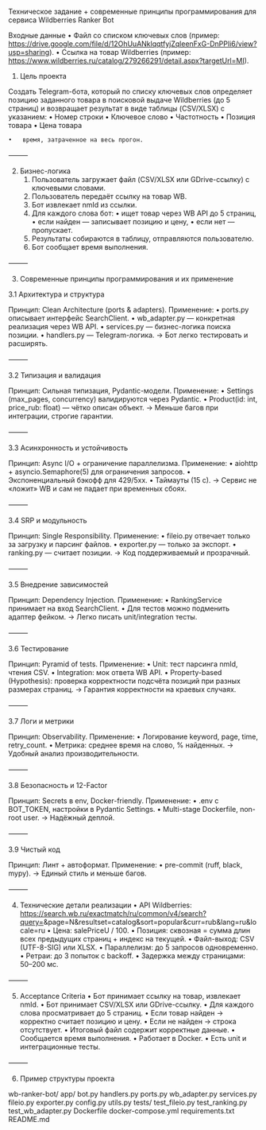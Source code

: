 Техническое задание + современные принципы программирования для сервиса Wildberries Ranker Bot

Входные данные
	•	Файл со списком ключевых слов (пример: https://drive.google.com/file/d/12OhUuANklqqtfyjZqleenFxG-DnPPIi6/view?usp=sharing).
	•	Ссылка на товар Wildberries (пример: https://www.wildberries.ru/catalog/279266291/detail.aspx?targetUrl=MI).

1. Цель проекта

Создать Telegram-бота, который по списку ключевых слов определяет позицию заданного товара в поисковой выдаче Wildberries (до 5 страниц) и возвращает результат в виде таблицы (CSV/XLSX) с указанием:
	•	Номер строки
	•	Ключевое слово
	•	Частотность
	•	Позиция товара
	•	Цена товара

	•	время, затраченное на весь прогон.

⸻

2. Бизнес-логика
	1.	Пользователь загружает файл (CSV/XLSX или GDrive-ссылку) с ключевыми словами.
	2.	Пользователь передаёт ссылку на товар WB.
	3.	Бот извлекает nmId из ссылки.
	4.	Для каждого слова бот:
	•	ищет товар через WB API до 5 страниц,
	•	если найден — записывает позицию и цену,
	•	если нет — пропускает.
	5.	Результаты собираются в таблицу, отправляются пользователю.
	6.	Бот сообщает время выполнения.

⸻

3. Современные принципы программирования и их применение

3.1 Архитектура и структура

Принцип: Clean Architecture (ports & adapters).
Применение:
	•	ports.py описывает интерфейс SearchClient.
	•	wb_adapter.py — конкретная реализация через WB API.
	•	services.py — бизнес-логика поиска позиции.
	•	handlers.py — Telegram-логика.
→ Бот легко тестировать и расширять.

⸻

3.2 Типизация и валидация

Принцип: Сильная типизация, Pydantic-модели.
Применение:
	•	Settings (max_pages, concurrency) валидируются через Pydantic.
	•	Product(id: int, price_rub: float) — чётко описан объект.
→ Меньше багов при интеграции, строгие гарантии.

⸻

3.3 Асинхронность и устойчивость

Принцип: Async I/O + ограничение параллелизма.
Применение:
	•	aiohttp + asyncio.Semaphore(5) для ограничения запросов.
	•	Экспоненциальный бэкофф для 429/5xx.
	•	Таймауты (15 с).
→ Сервис не «ложит» WB и сам не падает при временных сбоях.

⸻

3.4 SRP и модульность

Принцип: Single Responsibility.
Применение:
	•	fileio.py отвечает только за загрузку и парсинг файлов.
	•	exporter.py — только за экспорт.
	•	ranking.py — считает позиции.
→ Код поддерживаемый и прозрачный.

⸻

3.5 Внедрение зависимостей

Принцип: Dependency Injection.
Применение:
	•	RankingService принимает на вход SearchClient.
	•	Для тестов можно подменить адаптер фейком.
→ Легко писать unit/integration тесты.

⸻

3.6 Тестирование

Принцип: Pyramid of tests.
Применение:
	•	Unit: тест парсинга nmId, чтения CSV.
	•	Integration: мок ответа WB API.
	•	Property-based (Hypothesis): проверка корректности подсчёта позиций при разных размерах страниц.
→ Гарантия корректности на краевых случаях.

⸻

3.7 Логи и метрики

Принцип: Observability.
Применение:
	•	Логирование keyword, page, time, retry_count.
	•	Метрика: среднее время на слово, % найденных.
→ Удобный анализ производительности.

⸻

3.8 Безопасность и 12-Factor

Принцип: Secrets в env, Docker-friendly.
Применение:
	•	.env с BOT_TOKEN, настройки в Pydantic Settings.
	•	Multi-stage Dockerfile, non-root user.
→ Надёжный деплой.

⸻

3.9 Чистый код

Принцип: Линт + автоформат.
Применение:
	•	pre-commit (ruff, black, mypy).
→ Единый стиль и меньше багов.

⸻

4. Технические детали реализации
	•	API Wildberries: https://search.wb.ru/exactmatch/ru/common/v4/search?query=<keyword>&page=N&resultset=catalog&sort=popular&curr=rub&lang=ru&locale=ru
	•	Цена: salePriceU / 100.
	•	Позиция: сквозная = сумма длин всех предыдущих страниц + индекс на текущей.
	•	Файл-выход: CSV (UTF-8-SIG) или XLSX.
	•	Параллелизм: до 5 запросов одновременно.
	•	Ретраи: до 3 попыток с backoff.
	•	Задержка между страницами: 50–200 мс.

⸻

5. Acceptance Criteria
	•	Бот принимает ссылку на товар, извлекает nmId.
	•	Бот принимает CSV/XLSX или GDrive-ссылку.
	•	Для каждого слова просматривает до 5 страниц.
	•	Если товар найден → корректно считает позицию и цену.
	•	Если не найден → строка отсутствует.
	•	Итоговый файл содержит корректные данные.
	•	Сообщается время выполнения.
	•	Работает в Docker.
	•	Есть unit и интеграционные тесты.

⸻

6. Пример структуры проекта

wb-ranker-bot/
  app/
    bot.py
    handlers.py
    ports.py
    wb_adapter.py
    services.py
    fileio.py
    exporter.py
    config.py
    utils.py
  tests/
    test_fileio.py
    test_ranking.py
    test_wb_adapter.py
  Dockerfile
  docker-compose.yml
  requirements.txt
  README.md